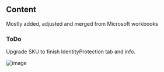 ## Content
Mostly added, adjusted and merged from Microsoft workbooks

### ToDo
Upgrade SKU to finish IdentityProtection tab and info.

![image](https://github.com/user-attachments/assets/f306d0c6-a72e-4281-9bcd-6d6a7c15ff4a)


